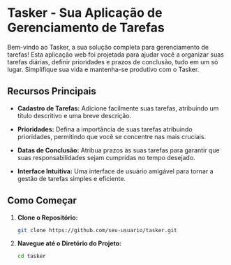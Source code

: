 # Tasker - Sua Aplicação de Gerenciamento de Tarefas

Bem-vindo ao Tasker, a sua solução completa para gerenciamento de tarefas! Esta aplicação web foi projetada para ajudar você a organizar suas tarefas diárias, definir prioridades e prazos de conclusão, tudo em um só lugar. Simplifique sua vida e mantenha-se produtivo com o Tasker.

## Recursos Principais

- **Cadastro de Tarefas:** Adicione facilmente suas tarefas, atribuindo um título descritivo e uma breve descrição.

- **Prioridades:** Defina a importância de suas tarefas atribuindo prioridades, permitindo que você se concentre nas mais cruciais.

- **Datas de Conclusão:** Atribua prazos às suas tarefas para garantir que suas responsabilidades sejam cumpridas no tempo desejado.

- **Interface Intuitiva:** Uma interface de usuário amigável para tornar a gestão de tarefas simples e eficiente.

## Como Começar

1. **Clone o Repositório:**
   ```bash
   git clone https://github.com/seu-usuario/tasker.git
2. **Navegue até o Diretório do Projeto:**
   ```bash
   cd tasker



